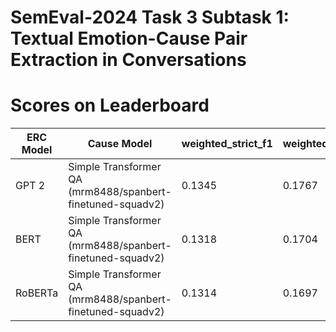 # SemEval-2024 Task 3 Subtask 1: Textual Emotion-Cause Pair Extraction in Conversations

# Scores on Leaderboard
| ERC Model | Cause Model | weighted_strict_f1 | weighted_Proportional_f1 | strict_f1 | Proportional_f1 |
| --------- | ----------- | ------------------ | -------------------------| --------- |---------------- |
| GPT 2     | Simple Transformer QA (mrm8488/spanbert-finetuned-squadv2) | 0.1345 | 0.1767 | 0.1283 | 0.1626 |
| BERT      | Simple Transformer QA (mrm8488/spanbert-finetuned-squadv2) | 0.1318  | 0.1704 | 0.1267  | 0.1581  |
| RoBERTa   | Simple Transformer QA (mrm8488/spanbert-finetuned-squadv2) | 0.1314 | 0.1697 | 0.1301| 0.1629 |
